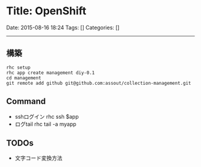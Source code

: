 # Title: OpenShift

Date: 2015-08-16 18:24
Tags: []
Categories: []

---

## 構築

	rhc setup
	rhc app create management diy-0.1
	cd management
	git remote add github git@github.com:assout/collection-management.git

## Command

* sshログイン
		rhc ssh $app
* ログtail
		rhc tail -a myapp

## TODOs

* 文字コード変換方法

